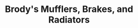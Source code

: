 ---
title: "Brody's Mufflers, Brakes, and Radiators"
url: /lynnwood/brodys-mufflers-brakes-and-radiators/
shop: car repair
---